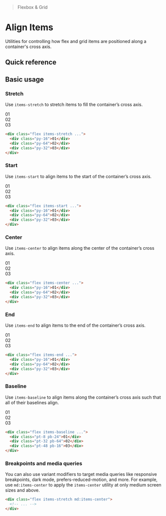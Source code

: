 > Flexbox & Grid

# Align Items
Utilities for controlling how flex and grid items are positioned along a container's cross axis.

## Quick reference

<qr-table />

## Basic usage
### Stretch
Use `items-stretch` to stretch items to fill the container’s cross axis.

<container>
  <box striped class="grid grid-cols-3 items-stretch gap-16" fg-color="var(--tw-purple-fg)" bg-color="var(--tw-purple-bg)">
    <div class="py-16 bg-purple-500 ex-box">01</div>
    <div class="py-64 bg-purple-500 ex-box">02</div>
    <div class="py-32 bg-purple-500 ex-box">03</div>
  </box>
</container>

```html
<div class="flex items-stretch ...">
  <div class="py-16">01</div>
  <div class="py-64">02</div>
  <div class="py-32">03</div>
</div>
```

### Start
Use `items-start` to align items to the start of the container’s cross axis.

<container>
  <box striped class="grid grid-cols-3 items-start gap-16" fg-color="var(--tw-violet-fg)" bg-color="var(--tw-violet-bg)">
    <div class="py-16 bg-violet-500 ex-box">01</div>
    <div class="py-64 bg-violet-500 ex-box">02</div>
    <div class="py-32 bg-violet-500 ex-box">03</div>
  </box>
</container>

```html
<div class="flex items-start ...">
  <div class="py-16">01</div>
  <div class="py-64">02</div>
  <div class="py-32">03</div>
</div>
```

### Center
Use `items-center` to align items along the center of the container’s cross axis.

<container>
  <box striped class="grid grid-cols-3 items-center gap-16" fg-color="var(--tw-pink-fg)" bg-color="var(--tw-pink-bg)">
    <div class="py-16 bg-pink-500 ex-box">01</div>
    <div class="py-64 bg-pink-500 ex-box">02</div>
    <div class="py-32 bg-pink-500 ex-box">03</div>
  </box>
</container>

```html
<div class="flex items-center ...">
  <div class="py-16">01</div>
  <div class="py-64">02</div>
  <div class="py-32">03</div>
</div>
```

### End
Use `items-end` to align items to the end of the container’s cross axis.

<container>
  <box striped class="grid grid-cols-3 items-end gap-16" fg-color="var(--tw-indigo-fg)" bg-color="var(--tw-indigo-bg)">
    <div class="py-16 bg-indigo-500 ex-box">01</div>
    <div class="py-64 bg-indigo-500 ex-box">02</div>
    <div class="py-32 bg-indigo-500 ex-box">03</div>
  </box>
</container>

```html
<div class="flex items-end ...">
  <div class="py-16">01</div>
  <div class="py-64">02</div>
  <div class="py-32">03</div>
</div>
```

### Baseline
Use `items-baseline` to align items along the container’s cross axis such that all of their baselines align.

<container>
  <box striped class="grid grid-cols-3 items-baseline gap-16" fg-color="var(--tw-blue-fg)" bg-color="var(--tw-blue-bg)">
    <div class="pt-8 pb-24 bg-blue-500 ex-box">01</div>
    <div class="pt-32 pb-64 bg-blue-500 ex-box">02</div>
    <div class="pt-48 pb-16 bg-blue-500 ex-box">03</div>
  </box>
</container>

```html
<div class="flex items-baseline ...">
  <div class="pt-8 pb-24">01</div>
  <div class="pt-32 pb-64">02</div>
  <div class="pt-48 pb-16">03</div>
</div>
```

### Breakpoints and media queries
You can also use variant modifiers to target media queries like responsive breakpoints, dark mode, prefers-reduced-motion, and more. For example, use `md:items-center` to apply the `items-center` utility at only medium screen sizes and above.

```html
<div class="flex items-stretch md:items-center">
  <!-- ... -->
</div>
```
